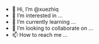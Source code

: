 - 👋 Hi, I’m @xuezhiq
- 👀 I’m interested in ...
- 🌱 I’m currently learning ...
- 💞️ I’m looking to collaborate on ...
- 📫 How to reach me ...

<!---
xuezhiq/xuezhiq is a ✨ special ✨ repository because its `README.md` (this file) appears on your GitHub profile.
You can click the Preview link to take a look at your changes.
--->
